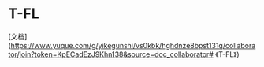 # T-FL
[文档](https://www.yuque.com/g/yikegunshi/vs0kbk/hghdnze8bpst131q/collaborator/join?token=KpECadEzJ9Khn138&source=doc_collaborator# 《T-FL》)
